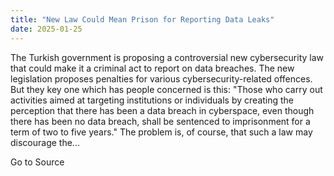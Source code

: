 ```yaml
---
title: "New Law Could Mean Prison for Reporting Data Leaks"
date: 2025-01-25
---
```


The Turkish government is proposing a controversial new cybersecurity law that could make it a criminal act to report on data breaches. The new legislation proposes penalties for various cybersecurity-related offences. But they key one which has people concerned is this: "Those who carry out activities aimed at targeting institutions or individuals by creating the perception that there has been a data breach in cyberspace, even though there has been no data breach, shall be sentenced to imprisonment for a term of two to five years." The problem is, of course, that such a law may discourage the...

Go to Source
